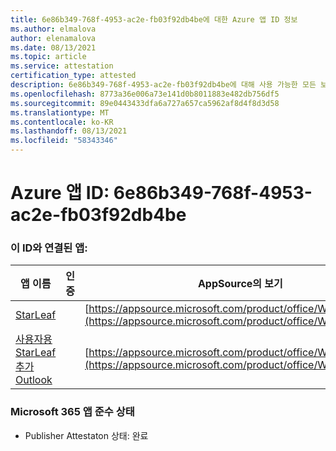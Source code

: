 ```yaml
---
title: 6e86b349-768f-4953-ac2e-fb03f92db4be에 대한 Azure 앱 ID 정보
ms.author: elmalova
author: elenamalova
ms.date: 08/13/2021
ms.topic: article
ms.service: attestation
certification_type: attested
description: 6e86b349-768f-4953-ac2e-fb03f92db4be에 대해 사용 가능한 모든 보안 및 규정 준수 정보입니다.
ms.openlocfilehash: 8773a36e006a73e141d0b8011883e482db756df5
ms.sourcegitcommit: 89e0443433dfa6a727a657ca5962af8d4f8d3d58
ms.translationtype: MT
ms.contentlocale: ko-KR
ms.lasthandoff: 08/13/2021
ms.locfileid: "58343346"
---
```

# <a name="azure-app-id-6e86b349-768f-4953-ac2e-fb03f92db4be"></a>Azure 앱 ID: 6e86b349-768f-4953-ac2e-fb03f92db4be


### <a name="apps-associated-with-this-id"></a>이 ID와 연결된 앱:
| **앱 이름** | **인증** | **AppSource의 보기** |
|--------------|---------------|-----------------------|
| [StarLeaf](https://docs.microsoft.com/microsoft-365-app-certification/forward/WA200000185) |  | [https://appsource.microsoft.com/product/office/WA200000185](https://appsource.microsoft.com/product/office/WA200000185) |
| [사용자용 StarLeaf 추가 Outlook](https://docs.microsoft.com/microsoft-365-app-certification/forward/WA104381343) |  | [https://appsource.microsoft.com/product/office/WA104381343](https://appsource.microsoft.com/product/office/WA104381343) |

### <a name="microsoft-365-app-compliance-status"></a>Microsoft 365 앱 준수 상태
- Publisher Attestaton 상태: 완료
